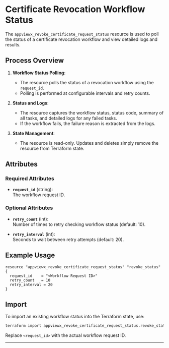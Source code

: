# Certificate Revocation Workflow Status

The `appviewx_revoke_certificate_request_status` resource is used to poll the status of a certificate revocation workflow and view detailed logs and results.

## Process Overview

1. **Workflow Status Polling**:
   - The resource polls the status of a revocation workflow using the `request_id`.
   - Polling is performed at configurable intervals and retry counts.

2. **Status and Logs**:
   - The resource captures the workflow status, status code, summary of all tasks, and detailed logs for any failed tasks.
   - If the workflow fails, the failure reason is extracted from the logs.

3. **State Management**:
   - The resource is read-only. Updates and deletes simply remove the resource from Terraform state.

## Attributes

### Required Attributes

- **`request_id`** (string):  
  The workflow request ID.

### Optional Attributes

- **`retry_count`** (int):  
  Number of times to retry checking workflow status (default: 10).

- **`retry_interval`** (int):  
  Seconds to wait between retry attempts (default: 20).

## Example Usage

```hcl
resource "appviewx_revoke_certificate_request_status" "revoke_status" {
  request_id    = "<Workflow Request ID>"
  retry_count   = 10
  retry_interval = 20
}
```

## Import

To import an existing workflow status into the Terraform state, use:

```bash
terraform import appviewx_revoke_certificate_request_status.revoke_status <request_id>
```
Replace `<request_id>` with the actual workflow request ID.

---